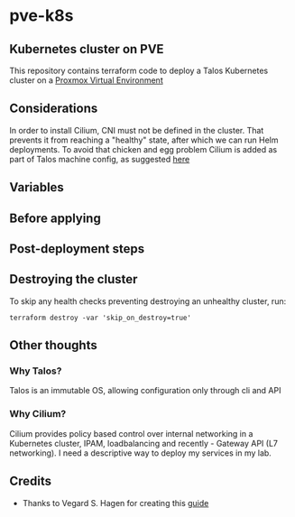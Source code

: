 # pve-k8s
## Kubernetes cluster on PVE
This repository contains terraform code to deploy a Talos Kubernetes cluster on a [Proxmox Virtual Environment](https://www.proxmox.com/en/proxmox-virtual-environment/overview)

## Considerations
In order to install Cilium, CNI must not be defined in the cluster. That prevents it from reaching a "healthy" state, after which we can run Helm deployments. To avoid that chicken and egg problem Cilium is added as part of Talos machine config, as suggested [here](https://www.talos.dev/v1.9/kubernetes-guides/network/deploying-cilium/)

## Variables

## Before applying

## Post-deployment steps

## Destroying the cluster
To skip any health checks preventing destroying an unhealthy cluster, run:
```
terraform destroy -var 'skip_on_destroy=true'
```

## Other thoughts
### Why Talos? 
Talos is an immutable OS, allowing configuration only through cli and API
### Why Cilium? 
Cilium provides policy based control over internal networking in a Kubernetes cluster, IPAM, loadbalancing and recently - Gateway API (L7 networking). I need a descriptive way to deploy my services in my lab.


## Credits
* Thanks to Vegard S. Hagen for creating this [guide](https://blog.stonegarden.dev/articles/2024/08/talos-proxmox-tofu/#the-top)